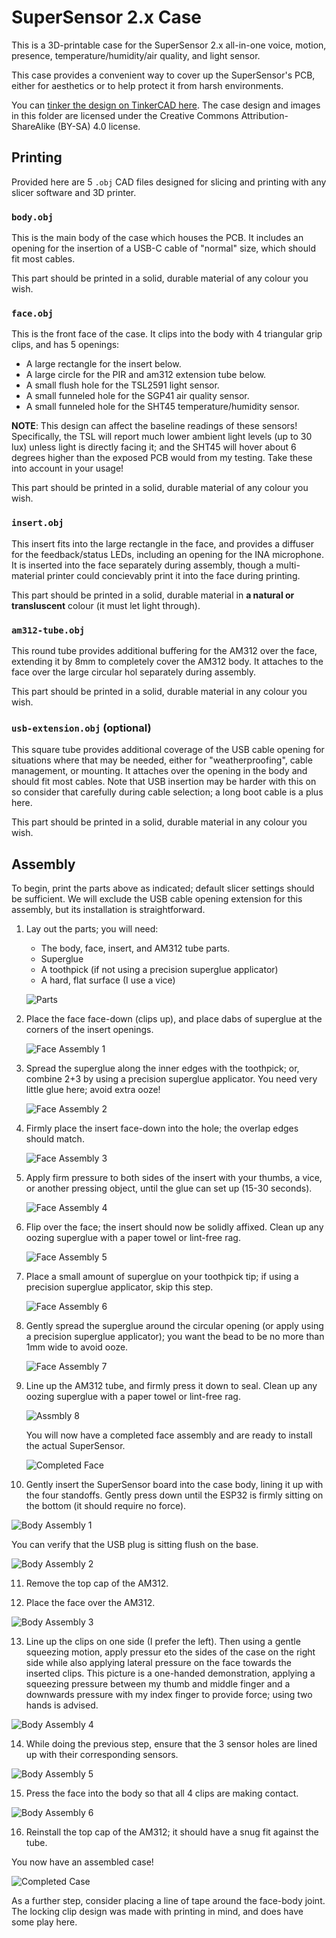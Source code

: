 # SuperSensor 2.x Case

This is a 3D-printable case for the SuperSensor 2.x all-in-one voice, motion,
presence, temperature/humidity/air quality, and light sensor.

This case provides a convenient way to cover up the SuperSensor's PCB, either
for aesthetics or to help protect it from harsh environments.

You can [tinker the design on TinkerCAD here](https://www.tinkercad.com/things/1HT3fyNbln0-supersensor-case).
The case design and images in this folder are licensed under the Creative Commons
Attribution-ShareAlike (BY-SA) 4.0 license.

## Printing

Provided here are 5 `.obj` CAD files designed for slicing and printing with
any slicer software and 3D printer.

### `body.obj`

This is the main body of the case which houses the PCB. It includes an opening
for the insertion of a USB-C cable of "normal" size, which should fit most cables.

This part should be printed in a solid, durable material of any colour you wish.

### `face.obj`

This is the front face of the case. It clips into the body with 4 triangular
grip clips, and has 5 openings:
  * A large rectangle for the insert below.
  * A large circle for the PIR and am312 extension tube below.
  * A small flush hole for the TSL2591 light sensor.
  * A small funneled hole for the SGP41 air quality sensor.
  * A small funneled hole for the SHT45 temperature/humidity sensor.

**NOTE**: This design can affect the baseline readings of these sensors!
Specifically, the TSL will report much lower ambient light levels (up to 30 lux)
unless light is directly facing it; and the SHT45 will hover about 6 degrees
higher than the exposed PCB would from my testing. Take these into account in
your usage!

This part should be printed in a solid, durable material of any colour you wish.

### `insert.obj`

This insert fits into the large rectangle in the face, and provides a diffuser
for the feedback/status LEDs, including an opening for the INA microphone. It
is inserted into the face separately during assembly, though a multi-material
printer could concievably print it into the face during printing.

This part should be printed in a solid, durable material in **a natural or transluscent** colour (it must let light through).

### `am312-tube.obj`

This round tube provides additional buffering for the AM312 over the face, extending
it by 8mm to completely cover the AM312 body. It attaches to the face over the large
circular hol separately during assembly.

This part should be printed in a solid, durable material in any colour you wish.

### `usb-extension.obj` (optional)

This square tube provides additional coverage of the USB cable opening for situations
where that may be needed, either for "weatherproofing", cable management, or mounting.
It attaches over the opening in the body and should fit most cables. Note that USB
insertion may be harder with this on so consider that carefully during cable selection;
a long boot cable is a plus here.

This part should be printed in a solid, durable material in any colour you wish.

## Assembly

To begin, print the parts above as indicated; default slicer settings should be sufficient.
We will exclude the USB cable opening extension for this assembly, but its installation
is straightforward.

1. Lay out the parts; you will need:

    * The body, face, insert, and AM312 tube parts.
    * Superglue
    * A toothpick (if not using a precision superglue applicator)
    * A hard, flat surface (I use a vice)

   ![Parts](.images/parts.jpg)

2. Place the face face-down (clips up), and place dabs of superglue at the corners of the
   insert openings.

   ![Face Assembly 1](.images/face-assembly-1.jpg)

3. Spread the superglue along the inner edges with the toothpick; or, combine 2+3 by using
   a precision superglue applicator. You need very little glue here; avoid extra ooze!

   ![Face Assembly 2](.images/face-assembly-2.jpg)

4. Firmly place the insert face-down into the hole; the overlap edges should match.

   ![Face Assembly 3](.images/face-assembly-3.jpg)

5. Apply firm pressure to both sides of the insert with your thumbs, a vice, or another
   pressing object, until the glue can set up (15-30 seconds).

   ![Face Assembly 4](.images/face-assembly-4.jpg)

6. Flip over the face; the insert should now be solidly affixed. Clean up any oozing superglue
   with a paper towel or lint-free rag.

   ![Face Assembly 5](.images/face-assembly-5.jpg)

7. Place a small amount of superglue on your toothpick tip; if using a precision superglue
   applicator, skip this step.

   ![Face Assembly 6](.images/face-assembly-6.jpg)

8. Gently spread the superglue around the circular opening (or apply using a precision superglue
   applicator); you want the bead to be no more than 1mm wide to avoid ooze.

   ![Face Assembly 7](.images/face-assembly-7.jpg)

9. Line up the AM312 tube, and firmly press it down to seal. Clean up any oozing superglue
   with a paper towel or lint-free rag.

   ![Assmbly 8](.images/face-assembly-8.jpg)

   You will now have a completed face assembly and are ready to install the actual SuperSensor.

   ![Completed Face](.images/completed-face.jpg)

10. Gently insert the SuperSensor board into the case body, lining it up with the four standoffs.
    Gently press down until the ESP32 is firmly sitting on the bottom (it should require no force).

   ![Body Assembly 1](.images/body-assembly-1.jpg)

   You can verify that the USB plug is sitting flush on the base.

   ![Body Assembly 2](.images/body-assembly-2.jpg)

11. Remove the top cap of the AM312.

12. Place the face over the AM312.

   ![Body Assembly 3](.images/body-assembly-3.jpg)

13. Line up the clips on one side (I prefer the left). Then using a gentle squeezing motion, apply
    pressur eto the sides of the case on the right side while also applying lateral pressure on
    the face towards the inserted clips. This picture is a one-handed demonstration, applying a
    squeezing pressure between my thumb and middle finger and a downwards pressure with my index
    finger to provide force; using two hands is advised.

   ![Body Assembly 4](.images/body-assembly-4.jpg)

14. While doing the previous step, ensure that the 3 sensor holes are lined up with their corresponding sensors.

   ![Body Assembly 5](.images/body-assembly-5.jpg)

15. Press the face into the body so that all 4 clips are making contact.

   ![Body Assembly 6](.images/body-assembly-6.jpg)

16. Reinstall the top cap of the AM312; it should have a snug fit against the tube.

You now have an assembled case!

![Completed Case](.images/completed-case.jpg)

As a further step, consider placing a line of tape around the face-body joint. The locking clip
design was made with printing in mind, and does have some play here.
